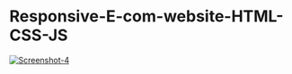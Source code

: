 # Responsive-E-com-website-HTML-CSS-JS
<a href="#"><img src="https://i.ibb.co/1R99JLR/Screenshot-4.png" alt="Screenshot-4" border="0"></a><br /><a target='_blank' href='https://imgbb.com/'></a><br />

